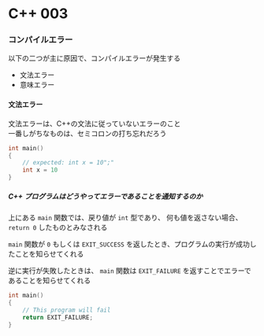 # C++ 003

### コンパイルエラー

以下の二つが主に原因で、コンパイルエラーが発生する

- 文法エラー
- 意味エラー

#### 文法エラー

文法エラーは、C++の文法に従っていないエラーのこと  
一番しがちなものは、セミコロンの打ち忘れだろう

```cpp
int main()
{
    // expected: int x = 10";"
    int x = 10
}
```

##### C++ プログラムはどうやってエラーであることを通知するのか

上にある `main` 関数では、戻り値が `int` 型であり、 何も値を返さない場合、 `return 0` したものとみなされる

`main` 関数が `0` もしくは `EXIT_SUCCESS` を返したとき、プログラムの実行が成功したことを知らせてくれる

逆に実行が失敗したときは、 `main` 関数は `EXIT_FAILURE` を返すことでエラーであることを知らせてくれる

```cpp
int main()
{
    // This program will fail
    return EXIT_FAILURE;
}
```
